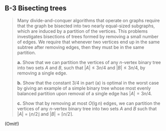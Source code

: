 ## B-3 Bisecting trees

> Many divide-and-conquer algorithms that operate on graphs require that the
> graph be bisected into two nearly equal-sized subgraphs, which are induced by
> a partition of the vertices. This problems investigates bisections of trees
> formed by removing a small number of edges. We require that whenever two
> vertices end up in the same subtree after removing edges, then they must be in
> the same partition.
>
> **a.** Show that we can partition the vertices of any $n$-vertex binary tree
> into two sets $A$ and $B$, such that $|A|\leq 3n/4$ and $|B|\leq 3n/4$, by
> removing a single edge.
>
> **b.** Show that the constant $3/4$ in part (a) is optimal in the worst case
> by giving an example of a simple binary tree whose most evenly balanced
> partition upon removal of a single edge has $|A| = 3n/4$.
>
> **c.** Show that by removing at most  $O(\lg n)$ edges, we can partition the vertices
> of any $n$-vertex binary tree into two sets $A$ and $B$ such that $|A| =
> \lfloor n/2\rfloor$ and $|B| = \lceil n/2 \rceil$.

(Omit!)
